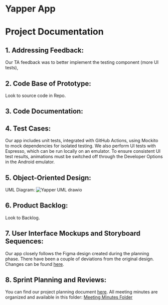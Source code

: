 # Yapper App
# Project Documentation
## 1. Addressing Feedback:
Our TA feedback was to better implement the testing component (more UI tests),

## 2. Code Base of Prototype:
Look to source code in Repo.

## 3. Code Documentation:

## 4. Test Cases:
Our app includes unit tests, integrated with GitHub Actions, using Mockito to mock dependencies for isolated testing. We also perform UI tests with Espresso, which can be run locally on an emulator. To ensure consistent UI test results, animations must be switched off through the Developer Options in the Android emulator.

## 5. Object-Oriented Design:
UML Diagram: ![Yapper UML drawio](https://github.com/user-attachments/assets/01760e36-bd5d-4c13-b936-9b3d89171d41)


## 6. Product Backlog:
Look to Backlog. 

## 7. User Interface Mockups and Storyboard Sequences:
Our app closely follows the Figma design created during the planning phase. There have been a couple of deviations from the original design. Changes can be found [here](https://www.figma.com/design/LvuX3OONMMB8AZHy7H7evs/Yapper-App?node-id=0-1).

## 8. Sprint Planning and Reviews:
You can find our project planning document [here](https://docs.google.com/document/d/1r3gN46TJsJ_52aZahp9-sxnLIFVKG7LOSuvvvMBYGXY/edit?tab=t.0).
All meeting minutes are organized and available in this folder: [Meeting Minutes Folder](https://drive.google.com/drive/u/0/folders/1X8VXuVYss5d5FKfLBXnMyWdaYjrwcLZw)
